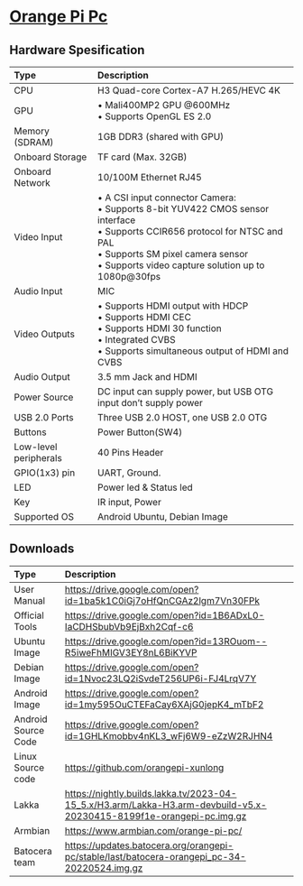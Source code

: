 # [Orange Pi Pc](seperated\Orange_Pi_Pc.md)  
## Hardware Spesification  
| Type                  | Description                                                                                                                                                                                                                                                                                                                                                                              |
|:----------------------|:-----------------------------------------------------------------------------------------------------------------------------------------------------------------------------------------------------------------------------------------------------------------------------------------------------------------------------------------------------------------------------------------|
| CPU                   | H3 Quad-core Cortex-A7 H.265/HEVC 4K                                                                                                                                                                                                                                                                                                                                                     |
| GPU                   | • Mali400MP2 GPU @600MHz <br>  • Supports OpenGL ES 2.0                                                                                                                                                                                                                                                                                              |
| Memory (SDRAM)        | 1GB DDR3 (shared with GPU)                                                                                                                                                                                                                                                                                                                                                               |
| Onboard Storage       | TF card (Max. 32GB)                                                                                                                                                                                                                                                                                                                                                                      |
| Onboard Network       | 10/100M Ethernet RJ45                                                                                                                                                                                                                                                                                                                                                                    |
| Video Input           | • A CSI input connector Camera: <br>  • Supports 8-bit YUV422 CMOS sensor interface <br>  • Supports CCIR656 protocol for NTSC and PAL <br>  • Supports SM pixel camera sensor <br>  • Supports video capture solution up to 1080p@30fps |
| Audio Input           | MIC                                                                                                                                                                                                                                                                                                                                                                                      |
| Video Outputs         | • Supports HDMI output with HDCP <br>  • Supports HDMI CEC <br>  • Supports HDMI 30 function <br>  • Integrated CVBS <br>  • Supports simultaneous output of HDMI and CVBS                                                               |
| Audio Output          | 3.5 mm Jack and HDMI                                                                                                                                                                                                                                                                                                                                                                     |
| Power Source          | DC input can supply power, but USB OTG input don’t supply power                                                                                                                                                                                                                                                                                                                          |
| USB 2.0 Ports         | Three USB 2.0 HOST, one USB 2.0 OTG                                                                                                                                                                                                                                                                                                                                                      |
| Buttons               | Power Button(SW4)                                                                                                                                                                                                                                                                                                                                                                        |
| Low-level peripherals | 40 Pins Header                                                                                                                                                                                                                                                                                                                                                                           |
| GPIO(1x3) pin         | UART, Ground.                                                                                                                                                                                                                                                                                                                                                                            |
| LED                   | Power led & Status led                                                                                                                                                                                                                                                                                                                                                                   |
| Key                   | IR input, Power                                                                                                                                                                                                                                                                                                                                                                          |
| Supported OS          | Android Ubuntu, Debian Image                                                                                                                                                                                                                                                                                                                                                             |
## Downloads  
| Type                | Description                                                                                                          |
|:--------------------|:---------------------------------------------------------------------------------------------------------------------|
| User Manual         | https://drive.google.com/open?id=1ba5k1C0iGj7oHfQnCGAz2lgm7Vn30FPk                                                   |
| Official Tools      | https://drive.google.com/open?id=1B6ADxL0-IaCDHSbubVb9EjBxh2Cqf-c6                                                   |
| Ubuntu Image        | https://drive.google.com/open?id=13ROuom--R5iweFhMIGV3EY8nL6BiKYVP                                                   |
| Debian Image        | https://drive.google.com/open?id=1Nvoc23LQ2iSvdeT256UP6i-FJ4LrqV7Y                                                   |
| Android Image       | https://drive.google.com/open?id=1my595OuCTEFaCay6XAjG0jepK4_mTbF2                                                   |
| Android Source Code | https://drive.google.com/open?id=1GHLKmobbv4nKL3_wFj6W9-eZzW2RJHN4                                                   |
| Linux Source code   | https://github.com/orangepi-xunlong                                                                                  |
| Lakka               | https://nightly.builds.lakka.tv/2023-04-15_5.x/H3.arm/Lakka-H3.arm-devbuild-v5.x-20230415-8199f1e-orangepi-pc.img.gz |
| Armbian             | https://www.armbian.com/orange-pi-pc/                                                                                |
| Batocera team       | https://updates.batocera.org/orangepi-pc/stable/last/batocera-orangepi_pc-34-20220524.img.gz                         |

